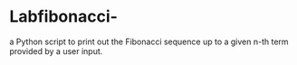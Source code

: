 # Labfibonacci-
a Python script to print out the Fibonacci sequence up to a given n-th term provided by a user input.
